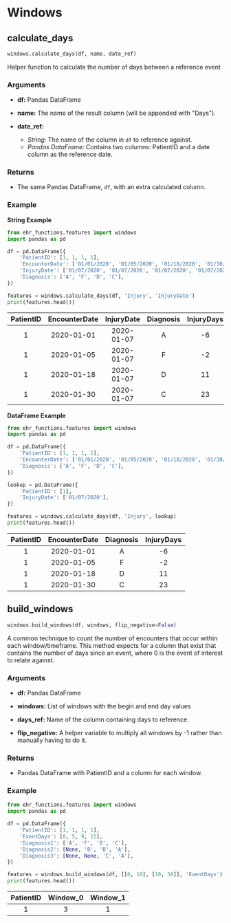 # Windows

## calculate_days

```python
windows.calculate_days(df, name, date_ref)
```

Helper function to calculate the number of days between a reference event

### Arguments

- **df:** Pandas DataFrame
 
- **name:** The name of the result column (will be appended with "Days").

- **date_ref:**
    - *String:* The name of the column in `df` to reference against.
    - *Pandas DataFrame:* Contains two columns: PatientID and a date column as the reference date.


### Returns

- The same Pandas DataFrame, `df`, with an extra calculated column.

### Example

**String Example**

```python
from ehr_functions.features import windows
import pandas as pd 

df = pd.DataFrame({
    'PatientID': [1, 1, 1, 1],
    'EncounterDate': ['01/01/2020', '01/05/2020', '01/18/2020', '01/30/2020'],
    'InjuryDate': ['01/07/2020', '01/07/2020', '01/07/2020', '01/07/2020'],
    'Diagnosis': ['A', 'F', 'D', 'C'],
})

features = windows.calculate_days(df, 'Injury', 'InjuryDate')
print(features.head())
```

| PatientID | EncounterDate | InjuryDate | Diagnosis | InjuryDays |
|:---------:|:-------------:|:----------:|:---------:|:----------:|
|     1     |   2020-01-01  | 2020-01-07 |     A     |     -6     |
|     1     |   2020-01-05  | 2020-01-07 |     F     |     -2     |
|     1     |   2020-01-18  | 2020-01-07 |     D     |     11     |
|     1     |   2020-01-30  | 2020-01-07 |     C     |     23     |

**DataFrame Example**

```python
from ehr_functions.features import windows
import pandas as pd 

df = pd.DataFrame({
    'PatientID': [1, 1, 1, 1],
    'EncounterDate': ['01/01/2020', '01/05/2020', '01/18/2020', '01/30/2020'],
    'Diagnosis': ['A', 'F', 'D', 'C'],
})

lookup = pd.DataFrame({
    'PatientID': [1],
    'InjuryDate': ['01/07/2020'],
})

features = windows.calculate_days(df, 'Injury', lookup)
print(features.head())
```

| PatientID | EncounterDate | Diagnosis | InjuryDays |
|:---------:|:-------------:|:---------:|:----------:|
|     1     |   2020-01-01  |     A     |     -6     |
|     1     |   2020-01-05  |     F     |     -2     |
|     1     |   2020-01-18  |     D     |     11     |
|     1     |   2020-01-30  |     C     |     23     |

## build_windows

```python
windows.build_windows(df, windows, flip_negative=False)
```

A common technique to count the number of encounters that occur within each window/timeframe.  This method expects for a column that exist that contains the number of days since an event, where 0 is the event of interest to relate against.

### Arguments

- **df:** Pandas DataFrame
 
- **windows:** List of windows with the begin and end day values

- **days_ref:** Name of the column containing days to reference.

- **flip_negative:** A helper variable to multiply all windows by -1 rather than manually having to do it.


### Returns

- Pandas DataFrame with PatientID and a column for each window.

### Example

```python
from ehr_functions.features import windows
import pandas as pd 

df = pd.DataFrame({
    'PatientID': [1, 1, 1, 1],
    'EventDays': [0, 5, 9, 15],
    'Diagnosis1': ['A', 'F', 'D', 'C'],
    'Diagnosis2': [None, 'B', 'B', 'A'],
    'Diagnosis3': [None, None, 'C', 'A'],
})

features = windows.build_windows(df, [[0, 10], [10, 30]], 'EventDays')
print(features.head())
```

| PatientID | Window_0 | Window_1 |
|:---------:|:--------:|:--------:|
|     1     |     3    |     1    |